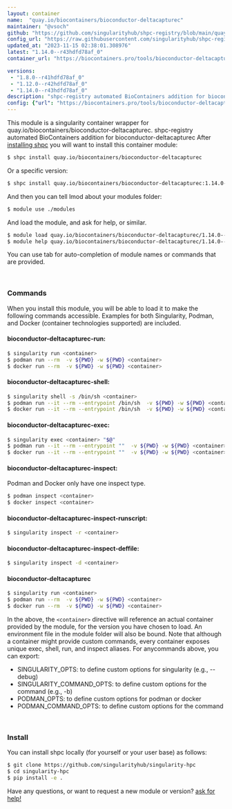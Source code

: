 ```yaml
---
layout: container
name:  "quay.io/biocontainers/bioconductor-deltacapturec"
maintainer: "@vsoch"
github: "https://github.com/singularityhub/shpc-registry/blob/main/quay.io/biocontainers/bioconductor-deltacapturec/container.yaml"
config_url: "https://raw.githubusercontent.com/singularityhub/shpc-registry/main/quay.io/biocontainers/bioconductor-deltacapturec/container.yaml"
updated_at: "2023-11-15 02:38:01.308976"
latest: "1.14.0--r43hdfd78af_0"
container_url: "https://biocontainers.pro/tools/bioconductor-deltacapturec"

versions:
 - "1.8.0--r41hdfd78af_0"
 - "1.12.0--r42hdfd78af_0"
 - "1.14.0--r43hdfd78af_0"
description: "shpc-registry automated BioContainers addition for bioconductor-deltacapturec"
config: {"url": "https://biocontainers.pro/tools/bioconductor-deltacapturec", "maintainer": "@vsoch", "description": "shpc-registry automated BioContainers addition for bioconductor-deltacapturec", "latest": {"1.14.0--r43hdfd78af_0": "sha256:c2ff3b0cb424c87ebbcc3bbec86f741ee98255d157e6b8407d7e7a4f833d4d40"}, "tags": {"1.8.0--r41hdfd78af_0": "sha256:cfa7254c4b730089da10272106e695dcf76ce1baa002051f1e9709d9a662175b", "1.12.0--r42hdfd78af_0": "sha256:175bb74fb0b10b962e64fcb735932655b73e5d6d27ec5d632d5e3421ba609f31", "1.14.0--r43hdfd78af_0": "sha256:c2ff3b0cb424c87ebbcc3bbec86f741ee98255d157e6b8407d7e7a4f833d4d40"}, "docker": "quay.io/biocontainers/bioconductor-deltacapturec"}
---
```


This module is a singularity container wrapper for quay.io/biocontainers/bioconductor-deltacapturec.
shpc-registry automated BioContainers addition for bioconductor-deltacapturec
After [installing shpc](#install) you will want to install this container module:


```bash
$ shpc install quay.io/biocontainers/bioconductor-deltacapturec
```

Or a specific version:

```bash
$ shpc install quay.io/biocontainers/bioconductor-deltacapturec:1.14.0--r43hdfd78af_0
```

And then you can tell lmod about your modules folder:

```bash
$ module use ./modules
```

And load the module, and ask for help, or similar.

```bash
$ module load quay.io/biocontainers/bioconductor-deltacapturec/1.14.0--r43hdfd78af_0
$ module help quay.io/biocontainers/bioconductor-deltacapturec/1.14.0--r43hdfd78af_0
```

You can use tab for auto-completion of module names or commands that are provided.

<br>

### Commands

When you install this module, you will be able to load it to make the following commands accessible.
Examples for both Singularity, Podman, and Docker (container technologies supported) are included.

#### bioconductor-deltacapturec-run:

```bash
$ singularity run <container>
$ podman run --rm  -v ${PWD} -w ${PWD} <container>
$ docker run --rm  -v ${PWD} -w ${PWD} <container>
```

#### bioconductor-deltacapturec-shell:

```bash
$ singularity shell -s /bin/sh <container>
$ podman run --it --rm --entrypoint /bin/sh  -v ${PWD} -w ${PWD} <container>
$ docker run --it --rm --entrypoint /bin/sh  -v ${PWD} -w ${PWD} <container>
```

#### bioconductor-deltacapturec-exec:

```bash
$ singularity exec <container> "$@"
$ podman run --it --rm --entrypoint ""  -v ${PWD} -w ${PWD} <container> "$@"
$ docker run --it --rm --entrypoint ""  -v ${PWD} -w ${PWD} <container> "$@"
```

#### bioconductor-deltacapturec-inspect:

Podman and Docker only have one inspect type.

```bash
$ podman inspect <container>
$ docker inspect <container>
```

#### bioconductor-deltacapturec-inspect-runscript:

```bash
$ singularity inspect -r <container>
```

#### bioconductor-deltacapturec-inspect-deffile:

```bash
$ singularity inspect -d <container>
```



#### bioconductor-deltacapturec

```bash
$ singularity run <container>
$ podman run --rm  -v ${PWD} -w ${PWD} <container>
$ docker run --rm  -v ${PWD} -w ${PWD} <container>
```


In the above, the `<container>` directive will reference an actual container provided
by the module, for the version you have chosen to load. An environment file in the
module folder will also be bound. Note that although a container
might provide custom commands, every container exposes unique exec, shell, run, and
inspect aliases. For anycommands above, you can export:

 - SINGULARITY_OPTS: to define custom options for singularity (e.g., --debug)
 - SINGULARITY_COMMAND_OPTS: to define custom options for the command (e.g., -b)
 - PODMAN_OPTS: to define custom options for podman or docker
 - PODMAN_COMMAND_OPTS: to define custom options for the command

<br>

### Install

You can install shpc locally (for yourself or your user base) as follows:

```bash
$ git clone https://github.com/singularityhub/singularity-hpc
$ cd singularity-hpc
$ pip install -e .
```

Have any questions, or want to request a new module or version? [ask for help!](https://github.com/singularityhub/singularity-hpc/issues)